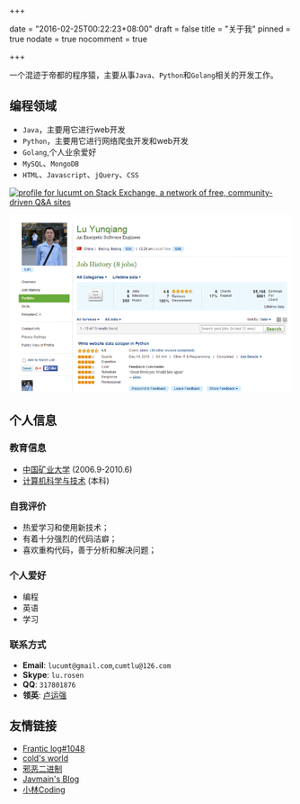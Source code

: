 +++

date = "2016-02-25T00:22:23+08:00"
draft = false
title = "关于我"
pinned = true
nodate = true
nocomment = true

+++

一个混迹于帝都的程序猿，主要从事`Java`、`Python`和`Golang`相关的开发工作。

## 编程领域
* `Java`，主要用它进行web开发
* `Python`，主要用它进行网络爬虫开发和web开发
* `Golang`,个人业余爱好
* `MySQL`、`MongoDB`
* `HTML`、`Javascript`、`jQuery`、`CSS`

<a href="https://stackexchange.com/users/3830865/lucumt"><img src="https://stackexchange.com/users/flair/3830865.png" width="208" height="58" alt="profile for lucumt on Stack Exchange, a network of free, community-driven Q&amp;A sites" title="Profile for lucumt on Stack Exchange, a network of free, community-driven Q&amp;A sites" /></a>

![Python网络爬虫](/blog_img/about/elance_work_record.png "Python网络爬虫工作截图")

## 个人信息

### 教育信息
* [中国矿业大学](http://www.cumt.edu.cn/)&nbsp;(2006.9-2010.6)
* [计算机科学与技术](http://cs.cumt.edu.cn/)&nbsp;(本科)

### 自我评价
* 热爱学习和使用新技术；
* 有着十分强烈的代码洁癖；
* 喜欢重构代码，善于分析和解决问题；

### 个人爱好

* 编程
* 英语
* 学习

### 联系方式
* **Email**: `lucumt@gmail.com`,`cumtlu@126.com`
* **Skype**: `lu.rosen`
* **QQ**: `317801876`
* **领英**: [卢运强](https://www.linkedin.com/in/%E8%BF%90%E5%BC%BA-%E5%8D%A2-50a08bb5/)

## 友情链接

* [Frantic log#1048](https://pyonpyon.today/)
* [cold's world](https://www.linuxzen.com/)
* [邪恶二进制](http://evilbinary.org/)
* [Javmain's Blog](https://blog.51itzone.cn/)
* [小林Coding](https://xiaolincoding.com)